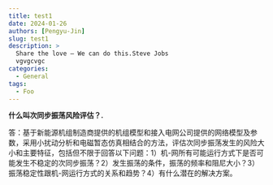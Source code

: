 ```yaml
---
title: test1
date: 2024-01-26
authors: [Pengyu-Jin]
slug: test1
description: >
  Share the love – We can do this.Steve Jobs
  vgvgcvgc
categories:
  - General
tags:
  - Foo
---
```


__什么叫次同步振荡风险评估？.__

<!-- more -->

答：基于新能源机组制造商提供的机组模型和接入电网公司提供的网络模型及参数，采用小扰动分析和电磁暂态仿真相结合的方法，评估次同步振荡发生的风险大小和主要特征，包括但不限于回答以下问题：1）机-网所有可能运行方式下是否可能发生不稳定的次同步振荡？2）发生振荡的条件，振荡的频率和阻尼大小？3）振荡稳定性跟机-网运行方式的关系和趋势？4）有什么潜在的解决方案。

 
